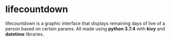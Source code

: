 # lifecountdown

lifecountdown is a graphic interface that displays remaining days of live 
of a person based on certain params. All made using **python 3.7.4** with 
**kivy** and **datetime** libraries.
